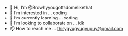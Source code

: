 - 👋 Hi, I’m @Browhyyougottadomelikethat
- 👀 I’m interested in ... coding
- 🌱 I’m currently learning ... coding
- 💞️ I’m looking to collaborate on ... idk
- 📫 How to reach me ... thisygyugyugyuguy@gmail.com


<!---
Browhyyougottadomelikethat/Browhyyougottadomelikethat is a ✨ special ✨ repository because its `README.md` (this file) appears on your GitHub profile.
You can click the Preview link to take a look at your changes.
--->
